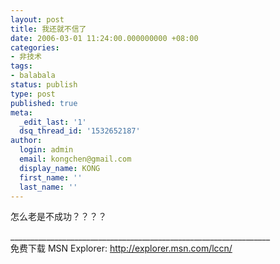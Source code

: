 ```yaml
---
layout: post
title: 我还就不信了
date: 2006-03-01 11:24:00.000000000 +08:00
categories:
- 非技术
tags:
- balabala
status: publish
type: post
published: true
meta:
  _edit_last: '1'
  dsq_thread_id: '1532652187'
author:
  login: admin
  email: kongchen@gmail.com
  display_name: KONG
  first_name: ''
  last_name: ''
---
```

怎么老是不成功？？？？

\_\_\_\_\_\_\_\_\_\_\_\_\_\_\_\_\_\_\_\_\_\_\_\_\_\_\_\_\_\_\_\_\_\_\_\_\_\_\_\_\_\_\_\_\_\_\_\_\_\_\_\_\_\_\_\_\_\_\_\_\_\_\_\_\_  
免费下载 MSN Explorer: http://explorer.msn.com/lccn/